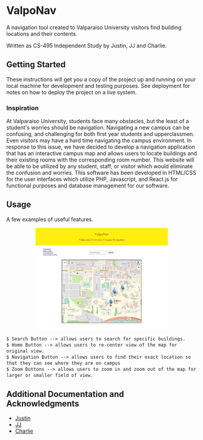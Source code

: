 # ValpoNav

A navigation tool created to Valparaiso University visitors find building locations and their contents. 

Written as CS-495 Independent Study by Justin, JJ and Charlie. 

## Getting Started

These instructions will get you a copy of the project up and running on your local machine for development and testing purposes. See deployment for notes on how to deploy the project on a live system.

### Inspiration

At Valparaiso University, students face many obstacles, but the least of a student's worries should be navigation. 
Navigating a new campus can be confusing, and challenging for both first year students and upperclassmen. 
Even visitors may have a hard time navigating the campus environment. In response to this issue, we 
have decided to develop a navigation application that has an interactive campus map and allows 
users to locate buildings and their existing rooms with the corresponding room number. 
This website will be able to be utilized by any student, staff, or visitor which 
would eliminate the confusion and worries. This software has been developed in 
HTML/CSS for the user interfaces which utilize PHP, Javascript, and React.js 
for functional purposes and database management for our software.


## Usage

A few examples of useful features.

<p align="center">
  <img src = "image/main.jpg" width=350>
</p>

```
$ Search Button --> allows users to search for specific buildings. 
$ Home Button --> allows users to re-center view of the map for original view.
$ Navigation Button --> allows users to find their exact location so that they can see where they are on campus
$ Zoom Buttons --> allows users to zoom in and zoom out of the map for larger or smaller field of view.
```


## Additional Documentation and Acknowledgments

*  [Justin](https://github.com/jklayhew) 
*  [JJ](https://github.com/jjohn120)
*  [Charlie](https://github.com/charliemalach)
